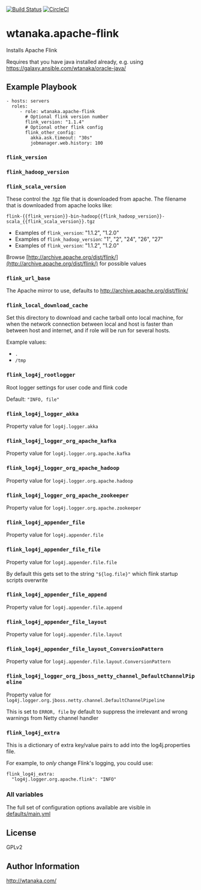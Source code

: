 [![Build Status](https://travis-ci.org/wtanaka/ansible-role-apache-flink.svg?branch=master)](https://travis-ci.org/wtanaka/ansible-role-apache-flink)
[![CircleCI](https://circleci.com/gh/wtanaka/ansible-role-apache-flink.svg?style=svg)](https://circleci.com/gh/wtanaka/ansible-role-apache-flink)

wtanaka.apache-flink
====================

Installs Apache Flink

Requires that you have java installed already, e.g. using
https://galaxy.ansible.com/wtanaka/oracle-java/

Example Playbook
----------------

    - hosts: servers
      roles:
         - role: wtanaka.apache-flink
           # Optional flink version number
           flink_version: "1.1.4"
           # Optional other flink config
           flink_other_config:
             akka.ask.timeout: "30s"
             jobmanager.web.history: 100

### `flink_version`
### `flink_hadoop_version`
### `flink_scala_version`

These control the .tgz file that is downloaded from apache.  The filename that is downloaded from apache looks like:

`flink-{{flink_version}}-bin-hadoop{{flink_hadoop_version}}-scala_{{flink_scala_version}}.tgz`

* Examples of `flink_version`: "1.1.2", "1.2.0"
* Examples of `flink_hadoop_version`: "1", "2", "24", "26", "27"
* Examples of `flink_version`: "1.1.2", "1.2.0"

Browse [http://archive.apache.org/dist/flink/](http://archive.apache.org/dist/flink/) for possible values

### `flink_url_base`

The Apache mirror to use, defaults to http://archive.apache.org/dist/flink/

### `flink_local_download_cache`

Set this directory to download and cache tarball onto local machine, for when the network connection between local and host is faster than between host and internet, and if role will be run for several hosts.

Example values:

* `.`
* `/tmp`

### `flink_log4j_rootlogger`

Root logger settings for user code and flink code

Default: `"INFO, file"`

### `flink_log4j_logger_akka`

Property value for `log4j.logger.akka`

### `flink_log4j_logger_org_apache_kafka`

Property value for `log4j.logger.org.apache.kafka`

### `flink_log4j_logger_org_apache_hadoop`

Property value for `log4j.logger.org.apache.hadoop`

### `flink_log4j_logger_org_apache_zookeeper`

Property value for `log4j.logger.org.apache.zookeeper`

### `flink_log4j_appender_file`

Property value for `log4j.appender.file`

### `flink_log4j_appender_file_file`

Property value for `log4j.appender.file.file`

By default this gets set to the string `"${log.file}"` which flink startup scripts overwrite

### `flink_log4j_appender_file_append`

Property value for `log4j.appender.file.append`

### `flink_log4j_appender_file_layout`

Property value for `log4j.appender.file.layout`

### `flink_log4j_appender_file_layout_ConversionPattern`

Property value for `log4j.appender.file.layout.ConversionPattern`

### `flink_log4j_logger_org_jboss_netty_channel_DefaultChannelPipeline`

Property value for `log4j.logger.org.jboss.netty.channel.DefaultChannelPipeline`

This is set to `ERROR, file` by default to suppress the irrelevant and wrong warnings from Netty channel handler

### `flink_log4j_extra`

This is a dictionary of extra key/value pairs to add into the log4j.properties file.

For example, to _only_ change Flink's logging, you could use:

```
flink_log4j_extra:
  "log4j.logger.org.apache.flink": "INFO"
```

### All variables

The full set of configuration options available are visible in
[defaults/main.yml](defaults/main.yml)

License
-------

GPLv2

Author Information
------------------

http://wtanaka.com/
